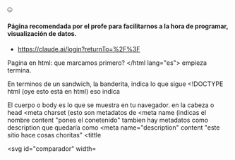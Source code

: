 🤐

#### Página recomendada por el profe para facilitarnos a la hora de programar, visualización de datos. 
- https://claude.ai/login?returnTo=%2F%3F

  
Pagina en html: que marcamos primero? </html lang="es"> empieza    </html>  termina.

En terminos de un sandwich, la banderita, indica lo que sigue <!DOCTYPE html (oye esto está en html) eso indica

El cuerpo o body es lo que se muestra en tu navegador.
en la cabeza o head <meta charset (esto son metadatos de
<meta name (indicas el nombre content "pones el conetenido"
tambien hay metadatos como  description que quedaría como 
<meta name="description" content "este sitio hace cosas choritas" 
<tittle


<svg id="comparador" width=


<script> Aqui viene el lenguaje de programacion.

variables constantes asi que pasan a llamarse const 
addeventlistener oye pon atencion acá 

vamos a trabajar acá https://phcode.dev/ 

